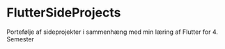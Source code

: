 # FlutterSideProjects
Portefølje af sideprojekter i sammenhæng med min læring af Flutter for 4. Semester
